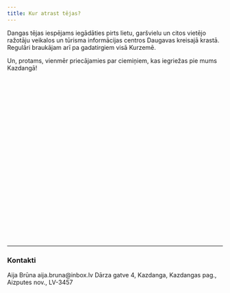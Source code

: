 ```yaml
---
title: Kur atrast tējas?
---
```

Dangas tējas iespējams iegādāties pirts lietu, garšvielu un citos vietējo ražotāju veikalos un tūrisma informācijas centros Daugavas kreisajā krastā. Regulāri braukājam arī pa gadatirgiem visā Kurzemē.

Un, protams, vienmēr priecājamies par ciemiņiem, kas iegriežas pie mums Kazdangā!

<link rel="stylesheet" href="https://unpkg.com/leaflet@1.4.0/dist/leaflet.css"
    integrity="sha512-puBpdR0798OZvTTbP4A8Ix/l+A4dHDD0DGqYW6RQ+9jxkRFclaxxQb/SJAWZfWAkuyeQUytO7+7N4QKrDh+drA=="
    crossorigin=""/>
<script src="https://unpkg.com/leaflet@1.4.0/dist/leaflet.js"
    integrity="sha512-QVftwZFqvtRNi0ZyCtsznlKSWOStnDORoefr1enyq5mVL4tmKB3S/EnC3rRJcxCPavG10IcrVGSmPh6Qw5lwrg=="
    crossorigin=""></script>

<div id="mapid" style="height: 380px;"></div>
<script>
    var mymap = L.map('mapid').setView([57.0000000, 22.6000000], 8);
    L.tileLayer('https://api.tiles.mapbox.com/v4/{id}/{z}/{x}/{y}.png?access_token={accessToken}', {
        attribution: 'Map data &copy; <a href="https://www.openstreetmap.org/">OpenStreetMap</a> contributors,<a href="https://creativecommons.org/licenses/by-sa/2.0/">CC-BY-SA</a>, Imagery © <a href="https://www.mapbox.com/">Mapbox</a>',
        maxZoom: 20,
        minZoom: 7,
        id: 'mapbox.streets',
        accessToken: 'pk.eyJ1IjoicnVicnUiLCJhIjoiY2pyMXNlNng4MHJjNjQ5cnVwOG42bjVrdSJ9.6liGxxe_Nday1-Vlyvqqpg'
    }).addTo(mymap);
// Home ikona
    var myIcon = L.icon({
	iconUrl: '/images/home_map.png',
	iconSize: [40, 40],
    iconAnchor: [25, 40],
    popupAnchor: [-6, -35]
    });
// Veikali
    var marker = L.marker([57.03697, 22.77587], {riseOnHover: true
    }).addTo(mymap);
        marker.bindPopup("<b>Dāvanu veikals</b><br>Kandava, Ūdens iela 2-2").openPopup();
    var marker = L.marker([56.92451, 24.10311], {riseOnHover: true
    }).addTo(mymap);
        marker.bindPopup("<b>Garšu bode</b><br>Rīga, Mūkusalas iela 72B").openPopup();
    var marker = L.marker([56.94260, 24.08025], {riseOnHover: true
    }).addTo(mymap);
        marker.bindPopup("<b>Latvijas brīnumzālītes</b><br>Rīga, Smiļģa iela 5").openPopup();
    var marker = L.marker([56.96827, 21.96544], {riseOnHover: true
    }).addTo(mymap);
        marker.bindPopup("<b>Baļļas</b><br>Kuldīga, Liepājas iela 24").openPopup();
    var marker = L.marker([56.72144, 21.60267], {riseOnHover: true
    }).addTo(mymap);
        marker.bindPopup("<b>Mētras māja</b><br>Aizpute, Pasta iela 1A").openPopup();
    var marker = L.marker([56.50771, 21.01234], {riseOnHover: true
    }).addTo(mymap);
        marker.bindPopup("<b>Liepājas reģiona tūrisma informācijas birojs </b><br>Liepāja, Rožu laukums 5/6").openPopup();
    var marker = L.marker([56.65179, 23.72519], {riseOnHover: true
    }).addTo(mymap);
        marker.bindPopup("<b>Kiwi</b><br>Jelgava, Lielā iela 7 no Katoļu ielas puses").openPopup();
    var marker = L.marker([57.39758, 21.56631], {riseOnHover: true
    }).addTo(mymap);
        marker.bindPopup("<b>Amatu māja</b><br>Ventspils, Skolas iela 3").openPopup();
    var marker = L.marker([56.51560, 21.01372], {riseOnHover: true
    }).addTo(mymap);
        marker.bindPopup("<b>Bitīte un medutiņš </b><br>Liepāja, Raiņa iela 9").openPopup();
// Razotne
    var marker = L.marker([56.72957, 21.72763], {
        icon: myIcon,
        riseOnHover: true
        }).addTo(mymap);
        marker.bindPopup("<b>Dangas tēju ražotne</b><br>Dārza gatve 4, Kazdanga").openPopup();
</script>

<hr class ="mt-5 mb-5">
<div class ="post-page text-center"><h3>Kontakti</h3></div>
<p>Aija Brūna
aija.bruna<span style="display:none">foo</span>@inbox.lv
Dārza gatve 4, Kazdanga,
Kazdangas pag., Aizputes nov.,
LV-3457</p>